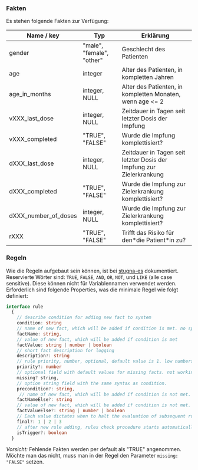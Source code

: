 ### Fakten
Es stehen folgende Fakten zur Verfügung: 

| Name / key | Typ           | Erklärung |
|------------|---------------|-----------| 
| gender     | "male", "female", "other" | Geschlecht des Patienten |
| age        | integer       | Alter des Patienten, in kompletten Jahren |
| age_in_months| integer, NULL       | Alter des Patienten, in kompletten Monaten, wenn age <= 2 |
| vXXX_last_dose| integer, NULL | Zeitdauer in Tagen seit letzter Dosis der Impfung |
| vXXX_completed| "TRUE", "FALSE" | Wurde die Impfung komplettisiert? |
| dXXX_last_dose| integer, NULL | Zeitdauer in Tagen seit letzter Dosis der Impfung zur Zielerkrankung |
| dXXX_completed| "TRUE", "FALSE" | Wurde die Impfung zur Zielerkrankung komplettisiert? |
| dXXX_number_of_doses| integer, NULL | Wurde die Impfung zur Zielerkrankung komplettisiert? |
| rXXX | "TRUE", "FALSE" | Trifft das Risiko für den\*die Patient\*in zu? |



### Regeln
Wie die Regeln aufgebaut sein können, ist bei [stugna-es](https://www.npmjs.com/package/stugna-es#ruleadd) dokumentiert.
Reservierte Wörter sind: `TRUE`, `FALSE`, `AND`, `OR`, `NOT`, und `LIKE` (alle case sensitive). Diese können nicht für Variablennamen verwendet werden.
Erforderlich sind folgende Properties, was die minimale Regel wie folgt definiert:
``` typescript
interface rule
  {
    // describe condition for adding new fact to system
    condition: string      
    // name of new fact, which will be added if condition is met. no spaces allowed.
    factName: string,      
    // value of new fact, which will be added if condition is met
    factValue: string | number | boolean 
    // short fact description for logging
    description?: string
    // rule priority, number, optional, default value is 1. low numbers are processed first
    priority?: number      
    // optional field with default values for missing facts. not working with precondition
    missing? string,      
    // option string field with the same syntax as condition. 
    precondition?: string, 
     // name of new fact, which will be added if condition is not met. no spaces allowed. needs factValueElse if present.
    factNameElse?: string  
    // value of new fact, which will be added if condition is not met. needs factNameElse if present.
    factValueElse?: string | number | boolean 
    // Each value dictates when to halt the evaluation of subsequent rules as documented in the link above
    final?: 1 | 2 | 3      
    // after new rule adding, rules check procedure starts automatically (default: true)
    isTrigger?: boolean    
  }
```

*Vorsicht:* Fehlende Fakten werden per default als "TRUE" angenommen. Möchte man das nicht, muss man in der Regel den Parameter `missing: "FALSE"` setzen.

